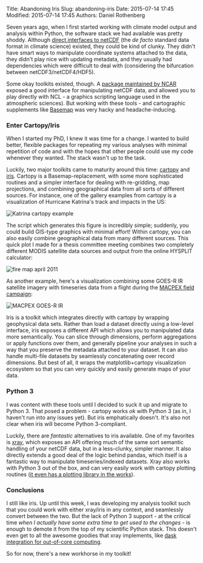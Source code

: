 Title: Abandoning Iris
Slug: abandoning-iris
Date: 2015-07-14 17:45
Modified: 2015-07-14 17:45
Authors: Daniel Rothenberg
 
Seven years ago, when I first started working with climate model output and analysis within Python, the software stack we had available was pretty shoddy. Although [direct interfaces to netCDF](https://github.com/Unidata/netcdf4-python) (the *de facto* standard data format in climate science) existed, they could be kind of clunky. They didn't have smart ways to manipulate coordinate systems attached to the data, they didn't play nice with updating metadata, and they usually had dependencies which were difficult to deal with (considering the bifurcation between netCDF3/netCDF4/HDF5). 

Some okay toolkits existed, though. A [package maintained by NCAR](https://www.pyngl.ucar.edu/Nio.shtml) exposed a good interface for manipulating netCDF data, and allowed you to play directly with NCL - a graphics scripting language used in the atmospheric sciences). But working with these tools - and cartographic supplements like [Basemap](http://matplotlib.org/basemap/) was very hacky and headache-inducing.

### Enter Cartopy/Iris

When I started my PhD, I knew it was time for a change. I wanted to build better, flexible packages for repeating my various analyses with minimal repetition of code and with the hopes that other people could use my code whenever they wanted. The stack wasn't up to the task.

Luckily, two major toolkits came to maturity around this time: [cartopy](http://scitools.org.uk/cartopy/docs/latest/index.html) and [iris](http://scitools.org.uk/iris/docs/latest/index.html). Cartopy is a Basemap-replacement, with some more sophisticated routines and a simpler interface for dealing with re-gridding, map projections, and combining geographical data from all sorts of different sources. For instance, one of the gallery examples from cartopy is a visualization of Hurricane Katrina's track and impacts in the US:

![Katrina cartopy example](http://scitools.org.uk/cartopy/docs/latest/_images/hurricane_katrina_01_00.png)

The script which generates this figure is incredibly simple; suddenly, you could build GIS-type graphics with minimal effort! Within cartopy, you can also easily combine geographical data from many different sources. This quick plot I made for a thesis committee meeting combines two completely different MODIS satellite data sources and output from the online HYSPLIT calculator:

![fire map april 2011]({filename}/images/2015/07/MODIS_CentAm_Fires_AOD_Hysplit_4_24.png)

As another example, here's a visualization combining some GOES-R IR satellite imagery with timeseries data from a flight during the [MACPEX field campaign](http://www-air.larc.nasa.gov/missions/macpex/macpex.html):

![MACPEX GOES-R IR]({filename}/images/2015/07/IR-4_flightpath_20110425_183229.png)

Iris is a toolkit which integrates directly with cartopy by wrapping geophysical data sets. Rather than load a dataset directly using a low-level interface, iris exposes a different API which allows you to manipulated data more semantically. You can slice through dimensions, perform aggregations or apply functions over them, and generally pipeline your analyses in such a way that you preserve the metadata attached to your dataset. It can also handle multi-file datasets by seamlessly concatenating over record dimensions. But best of all, it wraps the matplotlib+cartopy visualization ecosystem so that you can very quickly and easily generate maps of your data.

### Python 3

I was content with these tools until I decided to suck it up and migrate to Python 3. That posed a problem - cartopy works *ok* with Python 3 (as in, I haven't run into any issues yet). But iris emphatically doesn't. It's also not clear when iris will become Python 3-compliant. 

Luckily, there are *fantastic* alternatives to iris available. One of my favorites is [xray](http://xray.readthedocs.org/en/stable/), which exposes an API offering much of the same sort semantic handling of your netCDF data, but in a less-clunky, simpler manner. It also directly extends a good deal of the logic behind pandas, which itself is a fantastic way to manipulate timeseries/indexed datasets. Xray also works with Python 3 out of the box, and can very easily work with cartopy plotting routines ([it even has a plotting library in the works](http://xray.readthedocs.org/en/feature-plotting/)).

### Conclusions

I still like iris. Up until this week, I was developing my analysis toolkit such that you could work with either xray/iris in any context, and seamlessly convert between the two. But the lack of Python 3 support - at the critical time *when I actually have some extra time to get used to the changes* - is enough to demote it from the top of my scientific Python stack. This doesn't even get to all the awesome goodies that xray implements, like [dask integration for out-of-core computing](http://dask.pydata.org/en/latest/).

So for now, there's a new workhorse in my toolkit!
